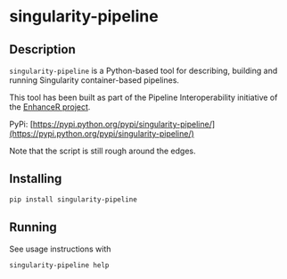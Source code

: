 singularity-pipeline
===

Description
---

`singularity-pipeline` is a Python-based tool for describing, building and running Singularity container-based pipelines.

This tool has been built as part of the Pipeline Interoperability initiative of the [EnhanceR project](https://www.enhancer.ch/).

PyPi: [https://pypi.python.org/pypi/singularity-pipeline/](https://pypi.python.org/pypi/singularity-pipeline/)

Note that the script is still rough around the edges.

Installing
---

```bash
pip install singularity-pipeline
```

Running
---

See usage instructions with

```bash
singularity-pipeline help
```
